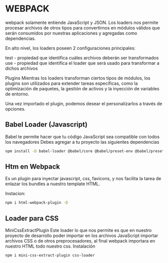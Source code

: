 # WEBPACK
 webpack solamente entiende JavaScript y JSON. Los loaders nos permite procesar archivos de otros tipos para convertirnos en módulos válidos que serán consumidos por nuestras aplicaciones y agregadas como dependencias.

En alto nivel, los loaders poseen 2 configuraciones principales:

test - propiedad que identifica cuáles archivos deberán ser transformados
use - propiedad que identifica el loader que será usado para transformar a dichos archivos

Plugins
Mientras los loaders transforman ciertos tipos de módulos, los plugins son utilizados para extender tareas específicas, como la optimización de paquetes, la gestión de activos y la inyección de variables de entorno.

Una vez importado el plugin, podemos desear el personalizarlos a través de opciones.

## Babel Loader (Javascript)
Babel te permite hacer que tu código JavaScript sea compatible con todos los navegadores
Debes agregar a tu proyecto las siguientes dependencias

```bash
npm install -D babel-loader @babel/core @babel/preset-env @babel/preset-react @babel/plugin-transform-runtime babel-eslint
```

## Htm en Webpack
Es un plugin para inyectar javascript, css, favicons, y nos facilita la tarea de enlazar los bundles a nuestro template HTML.

Instacion:

```bash
npm i html-webpack-plugin -D
```

## Loader para CSS

MiniCssExtractPlugin
Este loader lo que nos permite es que en nuestro proyecto de desarrollo poder importar en los archivos JavaScript importar archivos CSS o de otros preprocesadores, al final webpack importara en nuestro HTML todo nuestro css.
Instalación

```bash
npm i mini-css-extract-plugin css-loader 
```